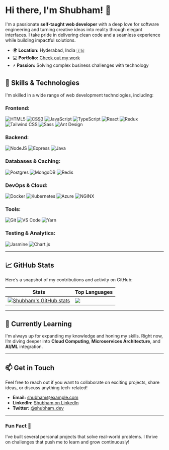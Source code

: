 # Hi there, I'm Shubham! 👋

I'm a passionate **self-taught web developer** with a deep love for software engineering and turning creative ideas into reality through elegant interfaces. I take pride in delivering clean code and a seamless experience while building impactful solutions.

- 🌍 **Location:** Hyderabad, India 🇮🇳
- 💻 **Portfolio:** [Check out my work](https://portfolio-hermit.vercel.app/portfolio)
- ⚡ **Passion:** Solving complex business challenges with technology

## 🚀 Skills & Technologies

I'm skilled in a wide range of web development technologies, including:

### **Frontend:**
![HTML5](https://img.shields.io/badge/HTML5-E34F26?style=for-the-badge&logo=html5&logoColor=white)
![CSS3](https://img.shields.io/badge/CSS3-%231572B6.svg?style=for-the-badge&logo=css3&logoColor=white)
![JavaScript](https://img.shields.io/badge/JavaScript-323330?style=for-the-badge&logo=javascript&logoColor=F7DF1E)
![TypeScript](https://img.shields.io/badge/TypeScript-007ACC?style=for-the-badge&logo=typescript&logoColor=white)
![React](https://img.shields.io/badge/React-20232A?style=for-the-badge&logo=react&logoColor=61DAFB)
![Redux](https://img.shields.io/badge/Redux-593D88?style=for-the-badge&logo=redux&logoColor=white)
![Tailwind CSS](https://img.shields.io/badge/Tailwind_CSS-38B2AC?style=for-the-badge&logo=tailwind-css&logoColor=white)
![Sass](https://img.shields.io/badge/Sass-CC6699?style=for-the-badge&logo=sass&logoColor=white)
![Ant Design](https://img.shields.io/badge/-AntDesign-%230170FE?style=for-the-badge&logo=ant-design&logoColor=white)

### **Backend:**
![NodeJS](https://img.shields.io/badge/Node.js-339933?style=for-the-badge&logo=nodedotjs&logoColor=white)
![Express](https://img.shields.io/badge/express.js-%23404d59.svg?style=for-the-badge&logo=express&logoColor=%2361DAFB)
![Java](https://img.shields.io/badge/java-%23ED8B00.svg?style=for-the-badge&logo=java&logoColor=white)

### **Databases & Caching:**
![Postgres](https://img.shields.io/badge/Postgres-%23316192.svg?style=for-the-badge&logo=postgresql&logoColor=white)
![MongoDB](https://img.shields.io/badge/MongoDB-4EA94B?style=for-the-badge&logo=mongodb&logoColor=white)
![Redis](https://img.shields.io/badge/Redis-%23DD0031.svg?style=for-the-badge&logo=redis&logoColor=white)

### **DevOps & Cloud:**
![Docker](https://img.shields.io/badge/Docker-%230db7ed.svg?style=for-the-badge&logo=docker&logoColor=white)
![Kubernetes](https://img.shields.io/badge/Kubernetes-%23326ce5.svg?style=for-the-badge&logo=kubernetes&logoColor=white)
![Azure](https://img.shields.io/badge/Azure-%230072C6.svg?style=for-the-badge&logo=azure-devops&logoColor=white)
![NGINX](https://img.shields.io/badge/NGINX-%23009639.svg?style=for-the-badge&logo=nginx&logoColor=white)

### **Tools:**
![Git](https://img.shields.io/badge/git-%23F05033.svg?style=for-the-badge&logo=git&logoColor=white)
![VS Code](https://img.shields.io/badge/VSCode-0078D4?style=for-the-badge&logo=visual%20studio%20code&logoColor=white)
![Yarn](https://img.shields.io/badge/Yarn-2C8EBB?style=for-the-badge&logo=yarn&logoColor=white)

### **Testing & Analytics:**
![Jasmine](https://img.shields.io/badge/Jasmine-%238A4182.svg?style=for-the-badge&logo=jasmine&logoColor=white)
![Chart.js](https://img.shields.io/badge/Chart.js-FF6384?style=for-the-badge&logo=chartdotjs&logoColor=white)

---

## 📈 GitHub Stats

Here’s a snapshot of my contributions and activity on GitHub:

| **Stats** | **Top Languages** |
| --------- | ----------------- |
| <a href="https://github.com/hermit-github"><img align="center" src="https://github-readme-stats-hermit.vercel.app/api?username=hermit-github&show_icons=true&include_all_commits=true&theme=ambient_gradient&hide_border=true" alt="Shubham's GitHub stats" /></a> | <a href="https://github.com/hermit-github"><img align="center" src="https://github-readme-stats-hermit.vercel.app/api/top-langs/?username=hermit-github&layout=compact&theme=ambient_gradient&hide_border=true" /></a> |

---

## 🌱 Currently Learning
I'm always up for expanding my knowledge and honing my skills. Right now, I’m diving deeper into **Cloud Computing**, **Microservices Architecture**, and **AI/ML** integration.

---

## 📫 Get in Touch
Feel free to reach out if you want to collaborate on exciting projects, share ideas, or discuss anything tech-related!

- **Email:** [shubham@example.com](mailto:shubham@example.com)
- **LinkedIn:** [Shubham on LinkedIn](https://www.linkedin.com/in/shubham)
- **Twitter:** [@shubham_dev](https://twitter.com/shubham_dev)

---

### Fun Fact 🤩
I’ve built several personal projects that solve real-world problems. I thrive on challenges that push me to learn and grow continuously!
